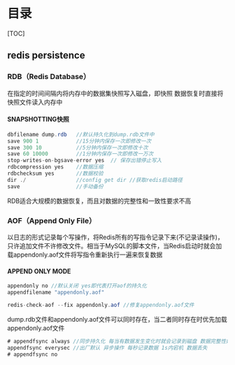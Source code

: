 # 目录

[TOC]

## redis persistence

### RDB（Redis Database）

在指定的时间间隔内将内存中的数据集快照写入磁盘，即快照 数据恢复时直接将快照文件读入内存中

#### SNAPSHOTTING快照

```java
dbfilename dump.rdb   //默认持久化到dump.rdb文件中 
save 900 1            //15分钟内保存一次即修改一次
save 300 10           //5分钟内保存一次即修改十次
save 60 10000         //1分钟内保存一次即修改一万次
stop-writes-on-bgsave-error yes  //	保存出错停止写入
rdbcompression yes    //数据压缩
rdbchecksum yes       //数据校验
dir ./                //config get dir //获取redis启动路径
save                  //手动备份
```

RDB适合大规模的数据恢复，而且对数据的完整性和一致性要求不高

### AOF（Append Only File）

以日志的形式记录每个写操作，将Redis所有的写指令记录下来(不记录读操作)，只许追加文件不许修改文件。相当于MySQL的脚本文件，当Redis启动时就会加载appendonly.aof文件将写指令重新执行一遍来恢复数据

#### APPEND ONLY MODE

```java
appendonly no //默认关闭 yes即代表打开aof的持久化
appendfilename "appendonly.aof"
```

```java
redis-check-aof --fix appendonly.aof //修复appendonly.aof文件
```

dump.rdb文件和appendonly.aof文件可以同时存在，当二者同时存在时优先加载appendonly.aof文件

```java
# appendfsync always //同步持久化 每当有数据发生变化时就会记录到磁盘 数据完整性好但是性能差
appendfsync everysec //出厂默认 异步操作 每秒记录数据 1s内宕机 数据丢失
# appendfsync no

```




